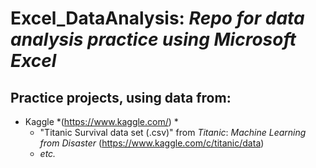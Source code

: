 # Excel_DataAnalysis: *Repo for data analysis practice using Microsoft Excel*

## Practice projects, using data from:
* Kaggle *(https://www.kaggle.com/) *
	+ "Titanic Survival data set (.csv)" from *Titanic*: *Machine Learning from Disaster* (https://www.kaggle.com/c/titanic/data)
	+ *etc.*